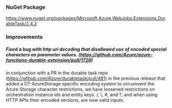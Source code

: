 ### NuGet Package 
  
https://www.nuget.org/packages/Microsoft.Azure.WebJobs.Extensions.DurableTask/2.4.2

### Improvements

##### Fixed a bug with http uri decoding that disallowed use of encoded special characters as parameter values. (https://github.com/Azure/azure-functions-durable-extension/pull/1726)
In conjunction with a PR in the durable task repo (https://github.com/Azure/durabletask/pull/481) in the previous release that added a DT-AzureStorage specific encoding system to circumvent the Azure Storage character restrictions, we have loosened restrictions on orchestration instance ids and entity keys. /, \\, #, and ?, and when using HTTP APIs their encoded versions, are now valid inputs.


